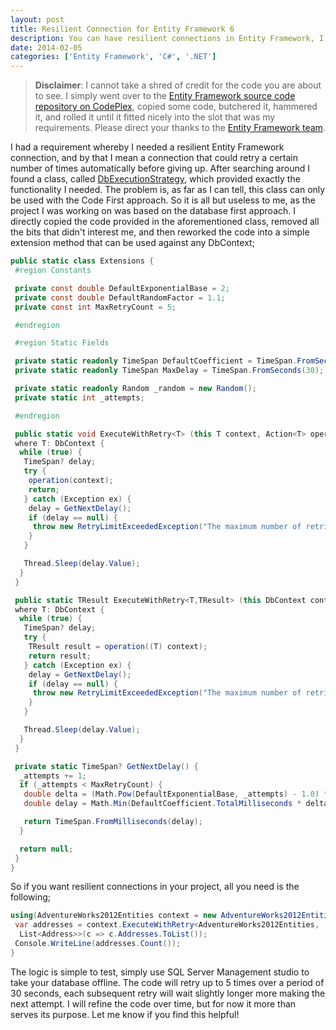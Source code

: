 ```yaml
---
layout: post
title: Resilient Connection for Entity Framework 6
description: You can have resilient connections in Entity Framework, I mean a connection that could retry a certain number of times automatically before giving up.
date: 2014-02-05
categories: ['Entity Framework', 'C#', '.NET']
---
```


> **Disclaimer**: I cannot take a shred of credit for the code you are about to see. I simply went over to the [Entity Framework source code repository on CodePlex](http://entityframework.codeplex.com/SourceControl/latest 'Entity Framework'), copied some code, butchered it, hammered it, and rolled it until it fitted nicely into the slot that was my requirements. Please direct your thanks to the [Entity Framework team](http://entityframework.codeplex.com/team/view 'Entity Framework Team').

I had a requirement whereby I needed a resilient Entity Framework connection, and by that I mean a connection that could retry a certain number of times automatically before giving up. After searching around I found a class, called [DbExecutionStrategy](http://entityframework.codeplex.com/SourceControl/latest#src/EntityFramework/Infrastructure/DbExecutionStrategy.cs 'DbExecutionStrategy'), which provided exactly the functionality I needed. The problem is, as far as I can tell, this class can only be used with the Code First approach. So it is all but useless to me, as the project I was working on was based on the database first approach. I directly copied the code provided in the aforementioned class, removed all the bits that didn't interest me, and then reworked the code into a simple extension method that can be used against any DbContext;

```csharp
public static class Extensions {
 #region Constants

 private const double DefaultExponentialBase = 2;
 private const double DefaultRandomFactor = 1.1;
 private const int MaxRetryCount = 5;

 #endregion

 #region Static Fields

 private static readonly TimeSpan DefaultCoefficient = TimeSpan.FromSeconds(1);
 private static readonly TimeSpan MaxDelay = TimeSpan.FromSeconds(30);

 private static readonly Random _random = new Random();
 private static int _attempts;

 #endregion

 public static void ExecuteWithRetry<T> (this T context, Action<T> operation)
 where T: DbContext {
  while (true) {
   TimeSpan? delay;
   try {
    operation(context);
    return;
   } catch (Exception ex) {
    delay = GetNextDelay();
    if (delay == null) {
     throw new RetryLimitExceededException("The maximum number of retries has been reached", ex);
    }
   }

   Thread.Sleep(delay.Value);
  }
 }

 public static TResult ExecuteWithRetry<T,TResult> (this DbContext context, Func<T,TResult> operation)
 where T: DbContext {
  while (true) {
   TimeSpan? delay;
   try {
    TResult result = operation((T) context);
    return result;
   } catch (Exception ex) {
    delay = GetNextDelay();
    if (delay == null) {
     throw new RetryLimitExceededException("The maximum number of retries has been reached", ex);
    }
   }

   Thread.Sleep(delay.Value);
  }
 }

 private static TimeSpan? GetNextDelay() {
  _attempts += 1;
  if (_attempts < MaxRetryCount) {
   double delta = (Math.Pow(DefaultExponentialBase, _attempts) - 1.0) * (1.0 + _random.NextDouble() * (DefaultRandomFactor - 1.0));
   double delay = Math.Min(DefaultCoefficient.TotalMilliseconds * delta, MaxDelay.TotalMilliseconds);

   return TimeSpan.FromMilliseconds(delay);
  }

  return null;
 }
}
```

So if you want resilient connections in your project, all you need is the following;

```csharp
using(AdventureWorks2012Entities context = new AdventureWorks2012Entities()) {
 var addresses = context.ExecuteWithRetry<AdventureWorks2012Entities,
  List<Address>>(c => c.Addresses.ToList());
 Console.WriteLine(addresses.Count());
}
```

The logic is simple to test, simply use SQL Server Management studio to take your database offline. The code will retry up to 5 times over a period of 30 seconds, each subsequent retry will wait slightly longer more making the next attempt. I will refine the code over time, but for now it more than serves its purpose. Let me know if you find this helpful!

